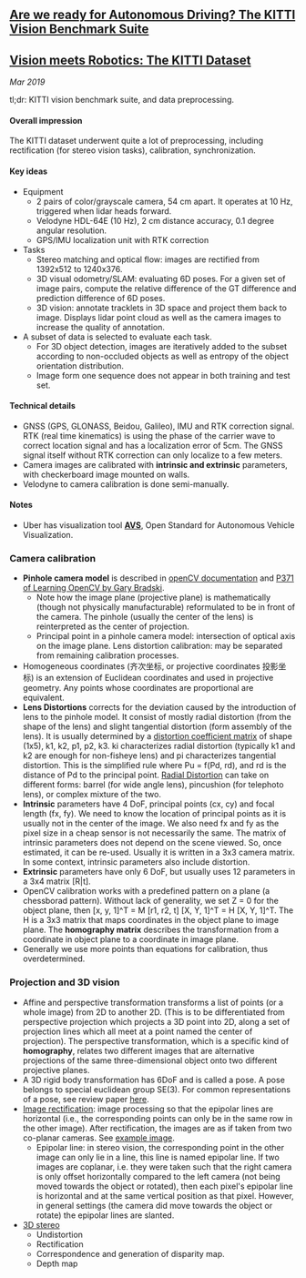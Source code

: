 ## [Are we ready for Autonomous Driving? The KITTI Vision Benchmark Suite](http://www.cvlibs.net/publications/Geiger2012CVPR.pdf)
## [Vision meets Robotics: The KITTI Dataset](http://ww.cvlibs.net/publications/Geiger2013IJRR.pdf)

_Mar 2019_

tl;dr: KITTI vision benchmark suite, and data preprocessing.

#### Overall impression
The KITTI dataset underwent quite a lot of preprocessing, including rectification (for stereo vision tasks), calibration, synchronization.

#### Key ideas
- Equipment
	- 2 pairs of color/grayscale camera, 54 cm apart. It operates at 10 Hz, triggered when lidar heads forward. 
	- Velodyne HDL-64E (10 Hz), 2 cm distance accuracy, 0.1 degree angular resolution.
	- GPS/IMU localization unit with RTK correction
- Tasks
	- Stereo matching and optical flow: images are rectified from 1392x512 to 1240x376.
	- 3D visual odometry/SLAM: evaluating 6D poses. For a given set of image pairs, compute the relative difference of the GT difference and prediction difference of 6D poses. 
	- 3D vision: annotate tracklets in 3D space and project them back to image. Displays lidar point cloud as well as the camera images to increase the quality of annotation.
- A subset of data is selected to evaluate each task. 
	- For 3D object detection, images are iteratively added to the subset according to non-occluded objects as well as entropy of the object orientation distribution.
	- Image form one sequence does not appear in both training and test set.

#### Technical details
- GNSS (GPS, GLONASS, Beidou, Galileo), IMU and RTK correction signal. RTK (real time kinematics) is using the phase of the carrier wave to correct location signal and has a localization error of 5cm. The GNSS signal itself without RTK correction can only localize to a few meters.
- Camera images are calibrated with **intrinsic and extrinsic** parameters, with checkerboard image mounted on walls. 
- Velodyne to camera calibration is done semi-manually.


#### Notes
- Uber has visualization tool [**AVS**](https://eng.uber.com/avs-autonomous-vehicle-visualization/), Open Standard for Autonomous Vehicle Visualization.


### Camera calibration
- **Pinhole camera model** is described in [openCV documentation](https://docs.opencv.org/2.4/modules/calib3d/doc/camera_calibration_and_3d_reconstruction.html) and [P371 of Learning OpenCV by Gary Bradski](http://www-cs.ccny.cuny.edu/~wolberg/capstone/opencv/LearningOpenCV.pdf). 
	- Note how the image plane (projective plane) is mathematically (though not physically manufacturable) reformulated to be in front of the camera. The pinhole (usually the center of the lens) is reinterpreted as the center of projection.
	- Principal point in a pinhole camera model: intersection of optical axis on the image plane. Lens distortion calibration: may be separated from remaining calibration processes.
- Homogeneous coordinates (齐次坐标, or projective coordinates 投影坐标) is an extension of Euclidean coordinates and used in projective geometry. Any points whose coordinates are proportional are equivalent.
- **Lens Distortions** corrects for the deviation caused by the introduction of lens to the pinhole model. It consist of mostly radial distortion (from the shape of the lens) and slight tangential distortion (form assembly of the lens).  It is usually determined by a [distortion coefficient matrix](https://opencv-python-tutroals.readthedocs.io/en/latest/py_tutorials/py_calib3d/py_calibration/py_calibration.html) of shape (1x5), k1, k2, p1, p2, k3. ki characterizes radial distortion (typically k1 and k2 are enough for non-fisheye lens) and pi characterizes tangential distortion. This is the simplified rule where Pu = f(Pd, rd), and rd is the distance of Pd to the principal point. [Radial Distortion](https://en.wikipedia.org/wiki/Distortion_(optics)) can take on different forms: barrel (for wide angle lens), pincushion (for telephoto lens), or complex mixture of the two. 
- **Intrinsic** parameters have 4 DoF, principal points (cx, cy) and focal length (fx, fy). We need to know the location of principal points as it is usually not in the center of the image. We also need fx and fy as the pixel size in a cheap sensor is not necessarily the same. The matrix of intrinsic parameters does not depend on the scene viewed. So, once estimated, it can be re-used. Usually it is written in a 3x3 camera matrix. In some context, intrinsic parameters also include distortion.
- **Extrinsic** parameters have only 6 DoF, but usually uses 12 parameters in a 3x4 matrix [R|t].
- OpenCV calibration works with a predefined pattern on a plane (a chessborad pattern). Without lack of generality, we set Z = 0 for the object plane, then [x, y, 1]^T = M [r1, r2, t] [X, Y, 1]^T = H [X, Y, 1]^T. The H is a 3x3 matrix that maps coordinates in the object plane to image plane. The **homography matrix** describes the transformation from a coordinate in object plane to a coordinate in image plane. 
- Generally we use more points than equations for calibration, thus overdetermined. 

### Projection and 3D vision
- Affine and perspective transformation transforms a list of points (or a whole image) from 2D to another 2D. (This is to be differentiated from perspective projection which projects a 3D point into 2D, along a set of projection lines which all meet at a point named the center of projection). The perspective transformation, which is a specific kind of **homography**, relates two different images that are alternative projections of the same three-dimensional object onto two different projective planes.
- A 3D rigid body transformation has 6DoF and is called a pose. A pose belongs to special euclidean group SE(3). For common representations of a pose, see review paper [here](http://ingmec.ual.es/~jlblanco/papers/jlblanco2010geometry3D_techrep.pdf).
- [Image rectification](https://en.wikipedia.org/wiki/Image_rectification): image processing so that the epipolar lines are horizontal (i.e., the corresponding points can only be in the same row in the other image). After rectification, the images are as if taken from two co-planar cameras. See [example image](https://images.slideplayer.com/32/9802393/slides/slide_14.jpg).
	- Epipolar line: in stereo vision, the corresponding point in the other image can only lie in a line, this line is named epipolar line. If two images are coplanar, i.e. they were taken such that the right camera is only offset horizontally compared to the left camera (not being moved towards the object or rotated), then each pixel's epipolar line is horizontal and at the same vertical position as that pixel. However, in general settings (the camera did move towards the object or rotate) the epipolar lines are slanted.
- [3D stereo](http://www-cs.ccny.cuny.edu/~wolberg/capstone/opencv/LearningOpenCV.pdf)
	- Undistortion
	- Rectification
	- Correspondence and generation of disparity map.
	- Depth map


